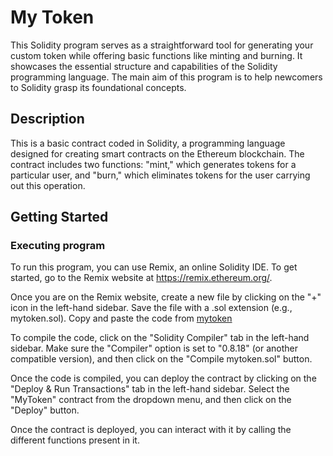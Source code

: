 # My Token

This Solidity program serves as a straightforward tool for generating your custom token while offering basic functions like minting and burning. It showcases the essential structure and capabilities of the Solidity programming language. The main aim of this program is to help newcomers to Solidity grasp its foundational concepts.

## Description

This is a basic contract coded in Solidity, a programming language designed for creating smart contracts on the Ethereum blockchain. The contract includes two functions: "mint," which generates tokens for a particular user, and "burn," which eliminates tokens for the user carrying out this operation.

## Getting Started

### Executing program

To run this program, you can use Remix, an online Solidity IDE. To get started, go to the Remix website at https://remix.ethereum.org/.

Once you are on the Remix website, create a new file by clicking on the "+" icon in the left-hand sidebar. Save the file with a .sol extension (e.g., mytoken.sol). Copy and paste the code from [mytoken](mytoken.sol)

To compile the code, click on the "Solidity Compiler" tab in the left-hand sidebar. Make sure the "Compiler" option is set to "0.8.18" (or another compatible version), and then click on the "Compile mytoken.sol" button.

Once the code is compiled, you can deploy the contract by clicking on the "Deploy & Run Transactions" tab in the left-hand sidebar. Select the "MyToken" contract from the dropdown menu, and then click on the "Deploy" button.

Once the contract is deployed, you can interact with it by calling the different functions present in it.
